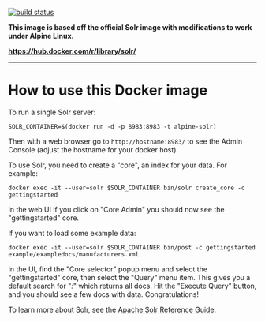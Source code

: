 [![build status](http://gitlab.tutum.ixishosting.co.uk/ci/projects/2/status.png?ref=master)](http://gitlab.tutum.ixishosting.co.uk/ci/projects/2?ref=master)

**This image is based off the official Solr image with modifications to work under Alpine Linux.**

**https://hub.docker.com/r/library/solr/**

***

# How to use this Docker image

To run a single Solr server:

    SOLR_CONTAINER=$(docker run -d -p 8983:8983 -t alpine-solr)

Then with a web browser go to `http://hostname:8983/` to see the Admin Console (adjust the hostname for your docker host).

To use Solr, you need to create a "core", an index for your data. For example:

    docker exec -it --user=solr $SOLR_CONTAINER bin/solr create_core -c gettingstarted

In the web UI if you click on "Core Admin" you should now see the "gettingstarted" core.

If you want to load some example data:

    docker exec -it --user=solr $SOLR_CONTAINER bin/post -c gettingstarted example/exampledocs/manufacturers.xml

In the UI, find the "Core selector" popup menu and select the "gettingstarted" core, then select the "Query"
menu item. This gives you a default search for "*:*" which returns all docs. Hit the "Execute Query" button,
and you should see a few docs with data. Congratulations!

To learn more about Solr, see the [Apache Solr Reference Guide](https://cwiki.apache.org/confluence/display/solr/Apache+Solr+Reference+Guide).
